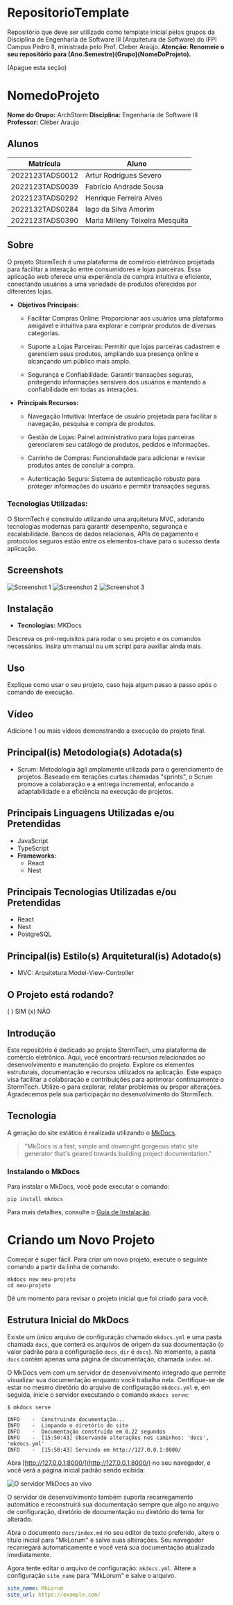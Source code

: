 # RepositorioTemplate

Repositório que deve ser utilizado como template inicial pelos grupos da Disciplina de Engenharia de Software III (Arquitetura de Software) do IFPI Campus Pedro II, ministrada pelo Prof. Cleber Araújo. **Atenção: Renomeie o seu repositório para (Ano.Semestre)(Grupo)(NomeDoProjeto).** 

(Apague esta seção)

# NomedoProjeto
**Nome do Grupo:** ArchStorm
**Disciplina:** Engenharia de Software III
**Professor:** Cléber Araujo


## Alunos
| Matrícula   | Aluno             |
|-------------|-------------------|
| 2022123TADS0012   | Artur Rodrigues Severo  |
| 2022123TADS0039   | Fabrício Andrade Sousa  |
| 2022123TADS0292   | Henrique Ferreira Alves |
| 2022132TADS0284   | Iago da Silva Amorim    |
| 2022123TADS0390   | Maria Milleny Teixeira Mesquita |

## Sobre
O projeto StormTech é uma plataforma de comércio eletrônico projetada para facilitar a interação entre consumidores e lojas parceiras. Essa aplicação web oferece uma experiência de compra intuitiva e eficiente, conectando usuários a uma variedade de produtos oferecidos por diferentes lojas.

- **Objetivos Principais:**
    - Facilitar Compras Online: Proporcionar aos usuários uma plataforma amigável e intuitiva para explorar e comprar produtos de diversas categorias.

    - Suporte a Lojas Parceiras: Permitir que lojas parceiras cadastrem e gerenciem seus produtos, ampliando sua presença online e alcançando um público mais amplo.

    - Segurança e Confiabilidade: Garantir transações seguras, protegendo informações sensíveis dos usuários e mantendo a confiabilidade em todas as interações.

- **Principais Recursos:**
    - Navegação Intuitiva: Interface de usuário projetada para facilitar a navegação, pesquisa e compra de produtos.

    - Gestão de Lojas: Painel administrativo para lojas parceiras gerenciarem seu catálogo de produtos, pedidos e informações.

    - Carrinho de Compras: Funcionalidade para adicionar e revisar produtos antes de concluir a compra.

    - Autenticação Segura: Sistema de autenticação robusto para proteger informações do usuário e permitir transações seguras.

### Tecnologias Utilizadas:
O StormTech é construído utilizando uma arquitetura MVC, adotando tecnologias modernas para garantir desempenho, segurança e escalabilidade. Bancos de dados relacionais, APIs de pagamento e protocolos seguros estão entre os elementos-chave para o sucesso desta aplicação.

## Screenshots
![Screenshot 1](URL_da_Imagem_1)
![Screenshot 2](URL_da_Imagem_2)
![Screenshot 3](URL_da_Imagem_3)

## Instalação
- **Tecnologias:** MKDocs

Descreva os pré-requisitos para rodar o seu projeto e os comandos necessários. Insira um manual ou um script para auxiliar ainda mais.

## Uso
Explique como usar o seu projeto, caso haja algum passo a passo após o comando de execução.

## Vídeo
Adicione 1 ou mais vídeos demonstrando a execução do projeto final.

## Principal(is) Metodologia(s) Adotada(s)
- Scrum: Metodologia ágil amplamente utilizada para o gerenciamento de projetos. Baseado em iterações curtas chamadas "sprints", o Scrum promove a colaboração e a entrega incremental, enfocando a adaptabilidade e a eficiência na execução de projetos.

## Principais Linguagens Utilizadas e/ou Pretendidas
- JavaScript
- TypeScript
- **Frameworks:**
    - React
    - Nest

## Principais Tecnologias Utilizadas e/ou Pretendidas
- React
- Nest
- PostgreSQL

## Principal(is) Estilo(s) Arquitetural(is) Adotado(s)
- MVC: Arquitetura Model-View-Controller

## O Projeto está rodando?
( ) SIM (x) NÃO


## Introdução

Este repositório é dedicado ao projeto StormTech, uma plataforma de comércio eletrônico. Aqui, você encontrará recursos relacionados ao desenvolvimento e manutenção do projeto. Explore os elementos estruturais, documentação e recursos utilizados na aplicação. Este espaço visa facilitar a colaboração e contribuições para aprimorar continuamente o StormTech. Utilize-o para explorar, relatar problemas ou propor alterações. Agradecemos pela sua participação no desenvolvimento do StormTech.

## Tecnologia

A geração do site estático é realizada utilizando o [MkDocs](https://www.mkdocs.org/).

> "MkDocs is a fast, simple and downright gorgeous static site generator that's geared towards building project documentation."

### Instalando o MkDocs

Para instalar o MkDocs, você pode executar o comando:

```shell
pip install mkdocs
```

Para mais detalhes, consulte o [Guia de Instalação](#).

# Criando um Novo Projeto

Começar é super fácil. Para criar um novo projeto, execute o seguinte comando a partir da linha de comando:

```shell
mkdocs new meu-projeto
cd meu-projeto
```

Dê um momento para revisar o projeto inicial que foi criado para você.

## Estrutura Inicial do MkDocs

Existe um único arquivo de configuração chamado `mkdocs.yml` e uma pasta chamada `docs`, que conterá os arquivos de origem da sua documentação (o valor padrão para a configuração `docs_dir` é `docs`). No momento, a pasta `docs` contém apenas uma página de documentação, chamada `index.md`.

O MkDocs vem com um servidor de desenvolvimento integrado que permite visualizar sua documentação enquanto você trabalha nela. Certifique-se de estar no mesmo diretório do arquivo de configuração `mkdocs.yml` e, em seguida, inicie o servidor executando o comando `mkdocs serve`:

```shell
$ mkdocs serve
```

```shell
INFO    -  Construindo documentação...
INFO    -  Limpando o diretório do site
INFO    -  Documentação construída em 0.22 segundos
INFO    -  [15:50:43] Observando alterações nos caminhos: 'docs', 'mkdocs.yml'
INFO    -  [15:50:43] Servindo em http://127.0.0.1:8000/
```

Abra [http://127.0.0.1:8000/](http://127.0.0.1:8000/) no seu navegador, e você verá a página inicial padrão sendo exibida:

![O servidor MkDocs ao vivo](http://127.0.0.1:8000/)

O servidor de desenvolvimento também suporta recarregamento automático e reconstruirá sua documentação sempre que algo no arquivo de configuração, diretório de documentação ou diretório do tema for alterado.

Abra o documento `docs/index.md` no seu editor de texto preferido, altere o título inicial para "MkLorum" e salve suas alterações. Seu navegador recarregará automaticamente e você verá sua documentação atualizada imediatamente.

Agora tente editar o arquivo de configuração: `mkdocs.yml`. Altere a configuração `site_name` para "MkLorum" e salve o arquivo.

```yaml
site_name: MkLorum
site_url: https://example.com/
```
